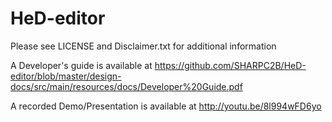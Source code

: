 HeD-editor
============
Please see LICENSE and Disclaimer.txt for additional information

A Developer's guide is available at
https://github.com/SHARPC2B/HeD-editor/blob/master/design-docs/src/main/resources/docs/Developer%20Guide.pdf

A recorded Demo/Presentation is available at
http://youtu.be/8l994wFD6yo
